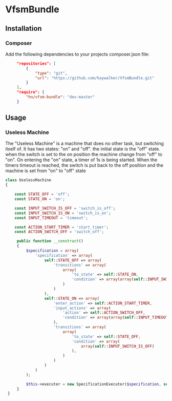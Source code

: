 VfsmBundle
==========

## Installation

### Composer
 
Add the following dependencies to your projects composer.json file:

```json
     "repositories": [
         {
             "type": "git",
             "url": "https://github.com/kaywalker/VfsmBundle.git"
         }
     ],
     "require": {
         "hn/vfsm-bundle": "dev-master"
     }
```

## Usage

### Useless Machine

The "Useless Machine" is a machine that does no other task, but switching itself of.
It has two states: "on" and "off". the initial state is the "off" state. when the switch is set to the on position the machine change from "off" to "on".
On entering the "on" state, a timer of 1s is being started. When the timers timeout is reached, the switch is put back to the off position and the machine is set from "on" to "off" state

```php
class UselessMachine
{

    const STATE_OFF = 'off';
    const STATE_ON = 'on';

    const INPUT_SWITCH_IS_OFF = 'switch_is_off';
    const INPUT_SWITCH_IS_ON = 'switch_is_on';
    const INPUT_TIMEOUT = 'timeout';

    const ACTION_START_TIMER = 'start_timer';
    const ACTION_SWITCH_OFF = 'switch_off';

     public function __construct()
     {
         $specification = array(
             'specification' => array(
                 self::STATE_OFF => array(
                     'transitions' => array(
                         array(
                             'to_state' => self::STATE_ON,
                             'condition' => array(array(self::INPUT_SWITCH_IS_ON)),
                         )
                     )
                 ),
                 self::STATE_ON => array(
                     'enter_action' => self::ACTION_START_TIMER,
                     'input_actions' => array(
                         'action' => self::ACTION_SWITCH_OFF,
                         'condition' => array(array(self::INPUT_TIMEOUT))
                     ),
                     'transitions' => array(
                         array(
                             'to_state' => self::STATE_OFF,
                             'condition' => array(
                                 array(self::INPUT_SWITCH_IS_OFF)
                             ),
                         )
                     )
                 )
             )
         );

         $this->executer = new SpecificationExecutor($specification, self::STATE_OFF);
     }
 }
